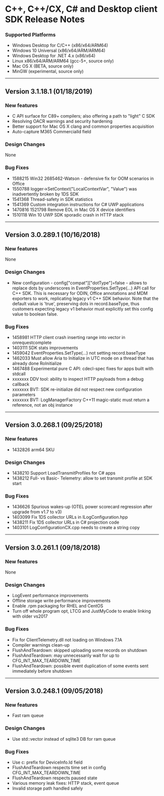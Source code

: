 # C++, C++/CX, C# and Desktop client SDK Release Notes

### Supported Platforms

- Windows Desktop for C/C++ (x86/x64/ARM64)
- Windows 10 Universal (x86/x64/ARM/ARM64)
- Windows Desktop for .NET 4.x (x86/x64)
- Linux x86/x64/ARM/ARM64 (gcc-5+, source only)
- Mac OS X (BETA, source only)
- MinGW (experimental, source only)

---

## Version 3.1.18.1 (01/18/2019)

### New features

- C API surface for C89+ compilers; also offering a path to "light" C SDK
- Resolving OACR warnings and security hardening
- Better support for Mac OS X clang and common properties acquisition
- Auto-capture M365 CommercialId field

### Design Changes

None

### Bug Fixes

- 1588215 Win32 2685462-Watson - defensive fix for OOM scenarios in Office
- 1550788 logger->SetContext("LocalContextVar", "Value") was inadvertently broken by 1DS SDK
- 1541368 Thread-safety in SDK statistics
- 1541369 Custom integration instructions for C# UWP applications
- 1470816 1521798 Remove EOL in Mac OS X device identifiers
- 1510118 Win 10 UWP SDK sporadic crash in HTTP stack

---

## Version 3.0.289.1 (10/16/2018)

### New features

None

### Design Changes

- New configuration - config["compat"]["dotType"]=false - allows to replace dots by underscores
in EventProperties.SetType(...) API call for C++ SDK. This is necessary for ODIN, Office
annotations and MDM exporters to work, replicating legacy v1 C++ SDK behavior. Note that
the default value is 'true', preserving dots in record.baseType, thus customers expecting
legacy v1 behavior must explicitly set this config value to boolean false.

### Bug Fixes

- 1458981 HTTP client crash inserting range into vector in onrequestcomplete
- 1403111 SDK stats improvements
- 1459042 EventProperties.SetType(...) not setting record.baseType
- 1462033 Must allow Aria to Initialize in UTC mode on a thread that has already done RoInitialize
- 1467488 Experimental pure C API: cdecl-spec fixes for apps built with stdcall
- xxxxxxx DDV tool: ability to inspect HTTP payloads from a debug callback
- xxxxxxx BVT: SDK re-initialize did not respect new configuration parameters
- xxxxxxx BVT: LogManagerFactory C++11 magic-static must return a reference, not an obj instance

---

## Version 3.0.268.1 (09/25/2018)

### New features

- 1432826 arm64 SKU

### Design Changes

- 1438210	Support LoadTransmitProfiles for C# apps
- 1438212	Full- vs Basic- Telemetry: allow to set transmit profile at SDK start

### Bug Fixes

- 1436626 Spurious wakes-up (OTEL power scorecard regression after upgrade from v1.7 to v3)
- 1403099	Fix 1DS collector URLs in ILogConfiguration.hpp
- 1438211	Fix 1DS collector URLs in C# projection code
- 1403101	LogConfigurationCX.cpp needs to create a string copy

---

## Version 3.0.261.1 (09/18/2018)

### New features

None

### Design Changes

- LogEvent performance improvements
- Offline storage write performance improvements
- Enable .rpm packaging for RHEL and CentOS
- Turn off whole program opt, LTCG and JustMyCode to enable linking with older vs2017

### Bug Fixes

- Fix for ClientTelemetry.dll not loading on Windows 7.1A
- Compiler warnings clean-up
- FlushAndTeardown: skipped uploading some records on shutdown
- FlushAndTeardown: may unnecessarily wait for up to CFG_INT_MAX_TEARDOWN_TIME
- FlushAndTeardown: possible event duplication of some events sent immediately before shutdown

---

## Version 3.0.248.1 (09/05/2018)

### New features

- Fast ram queue

### Design Changes

- Use std::vector instead of sqlite3 DB for ram queue

### Bug Fixes

- Use c: prefix for DeviceInfo.Id field
- FlushAndTeardown respects time set in config CFG_INT_MAX_TEARDOWN_TIME
- FlushAndTeardown respects paused state
- Various memory leak fixes: HTTP stack, event queue
- Invalid storage path handled safely
